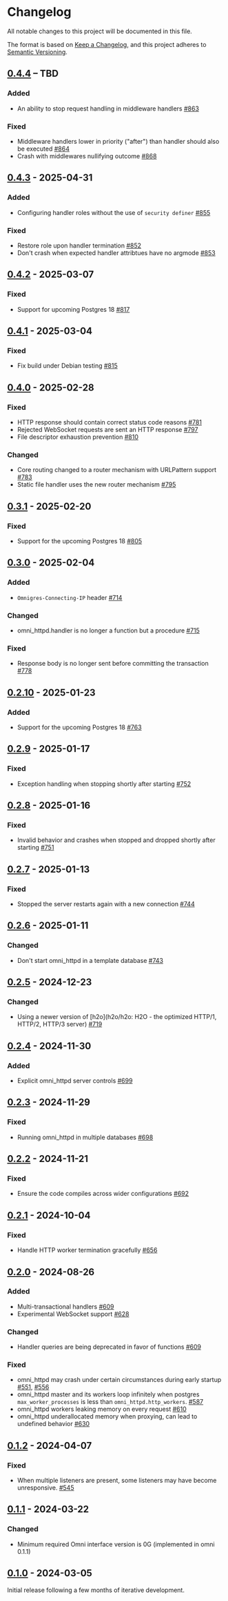 # Changelog

All notable changes to this project will be documented in this file.

The format is based on [Keep a Changelog](https://keepachangelog.com/en/1.0.0/), and this project adheres
to [Semantic Versioning](https://semver.org/spec/v2.0.0.html).

## [0.4.4] – TBD

### Added

* An ability to stop request handling in middleware handlers [#863](https://github.com/omnigres/omnigres/pull/863)

### Fixed

* Middleware handlers lower in priority ("after") than handler should also be
  executed [#864](https://github.com/omnigres/omnigres/pull/864)
* Crash with middlewares nullifying outcome [#868](https://github.com/omnigres/omnigres/pull/868)

## [0.4.3] - 2025-04-31

### Added

* Configuring handler roles without the use of `security definer` [#855](https://github.com/omnigres/omnigres/pull/855)

### Fixed

* Restore role upon handler termination [#852](https://github.com/omnigres/omnigres/pull/852)
* Don't crash when expected handler attribtues have no argmode [#853](https://github.com/omnigres/omnigres/pull/853)

## [0.4.2] - 2025-03-07

### Fixed

* Support for upcoming Postgres 18 [#817](https://github.com/omnigres/omnigres/pull/817)

## [0.4.1] - 2025-03-04

### Fixed

* Fix build under Debian testing [#815](https://github.com/omnigres/omnigres/pull/815)

## [0.4.0] - 2025-02-28

### Fixed

* HTTP response should contain correct status code reasons [#781](https://github.com/omnigres/omnigres/pull/781)
* Rejected WebSocket requests are sent an HTTP response [#797](https://github.com/omnigres/omnigres/pull/797)
* File descriptor exhaustion prevention [#810](https://github.com/omnigres/omnigres/pull/810)

### Changed

* Core routing changed to a router mechanism with URLPattern support [#783](https://github.com/omnigres/omnigres/pull/783)
* Static file handler uses the new router mechanism [#795](https://github.com/omnigres/omnigres/pull/795)

## [0.3.1] - 2025-02-20

### Fixed

* Support for the upcoming Postgres 18 [#805](https://github.com/omnigres/omnigres/pull/805)

## [0.3.0] - 2025-02-04

### Added

* `Omnigres-Connecting-IP` header [#714](https://github.com/omnigres/omnigres/pull/714)

### Changed

* omni_httpd.handler is no longer a function but a procedure [#715](https://github.com/omnigres/omnigres/pull/715)

### Fixed

* Response body is no longer sent before committing the transaction [#778](https://github.com/omnigres/omnigres/pull/778)

## [0.2.10] - 2025-01-23

### Added

* Support for the upcoming Postgres 18 [#763](https://github.com/omnigres/omnigres/pull/763)

## [0.2.9] - 2025-01-17

### Fixed

* Exception handling when stopping shortly after starting [#752](https://github.com/omnigres/omnigres/pull/752)

## [0.2.8] - 2025-01-16

### Fixed

* Invalid behavior and crashes when stopped and dropped shortly after starting [#751](https://github.com/omnigres/omnigres/pull/751)

## [0.2.7] - 2025-01-13

### Fixed

* Stopped the server restarts again with a new connection [#744](https://github.com/omnigres/omnigres/pull/744)

## [0.2.6] - 2025-01-11

### Changed

* Don't start omni_httpd in a template database [#743](https://github.com/omnigres/omnigres/pull/743)

## [0.2.5] - 2024-12-23

### Changed

* Using a newer version of [h2o](h2o/h2o: H2O - the optimized HTTP/1, HTTP/2, HTTP/3
  server) [#719](https://github.com/omnigres/omnigres/pull/719)

## [0.2.4] - 2024-11-30

### Added

* Explicit omni_httpd server controls [#699](https://github.com/omnigres/omnigres/pull/699)

## [0.2.3] - 2024-11-29

### Fixed

* Running omni_httpd in multiple databases [#698](https://github.com/omnigres/omnigres/pull/698)

## [0.2.2] - 2024-11-21

### Fixed

* Ensure the code compiles across wider configurations [#692](https://github.com/omnigres/omnigres/pull/692)

## [0.2.1] - 2024-10-04

### Fixed

* Handle HTTP worker termination gracefully [#656](https://github.com/omnigres/omnigres/pull/656)

## [0.2.0] - 2024-08-26

### Added

* Multi-transactional handlers [#609](https://github.com/omnigres/omnigres/pull/556)
* Experimental WebSocket support [#628](https://github.com/omnigres/omnigres/pull/628)

### Changed

* Handler queries are being deprecated in favor of functions [#609](https://github.com/omnigres/omnigres/pull/556)

### Fixed

* omni_httpd may crash under certain circumstances during early
  startup [#551](https://github.com/omnigres/omnigres/pull/551), [#556](https://github.com/omnigres/omnigres/pull/556)
* omni_httpd master and its workers loop infinitely when postgres `max_worker_processes` is less than `omni_httpd.http_workers`.
  [#587](https://github.com/omnigres/omnigres/pull/587)
* omni_httpd workers leaking memory on every request [#610](https://github.com/omnigres/omnigres/pull/610)
* omni_httpd underallocated memory when proxying, can lead to undefined
  behavior [#630](https://github.com/omnigres/omnigres/pull/630)

## [0.1.2] - 2024-04-07

### Fixed

* When multiple listeners are present, some listeners may have become
  unresponsive. [#545](https://github.com/omnigres/omnigres/pull/545)

## [0.1.1] - 2024-03-22

### Changed

* Minimum required Omni interface version is 0G (implemented in omni 0.1.1)

## [0.1.0] - 2024-03-05

Initial release following a few months of iterative development.

[Unreleased]: https://github.com/omnigres/omnigres/commits/next/omni_httpd

[0.1.0]: [https://github.com/omnigres/omnigres/pull/511]

[0.1.1]: [https://github.com/omnigres/omnigres/pull/522]

[0.1.2]: [https://github.com/omnigres/omnigres/pull/544]

[0.2.0]: [https://github.com/omnigres/omnigres/pull/550]

[0.2.1]: [https://github.com/omnigres/omnigres/pull/657]

[0.2.2]: [https://github.com/omnigres/omnigres/pull/692]

[0.2.3]: [https://github.com/omnigres/omnigres/pull/698]

[0.2.4]: [https://github.com/omnigres/omnigres/pull/699]

[0.2.5]: [https://github.com/omnigres/omnigres/pull/719]

[0.2.6]: [https://github.com/omnigres/omnigres/pull/743]

[0.2.7]: [https://github.com/omnigres/omnigres/pull/744]

[0.2.8]: [https://github.com/omnigres/omnigres/pull/751]

[0.2.9]: [https://github.com/omnigres/omnigres/pull/752]

[0.2.10]: [https://github.com/omnigres/omnigres/pull/763]

[0.3.0]: [https://github.com/omnigres/omnigres/pull/713]

[0.3.1]: [https://github.com/omnigres/omnigres/pull/805]

[0.4.0]: [https://github.com/omnigres/omnigres/pull/780]

[0.4.1]: [https://github.com/omnigres/omnigres/pull/815]

[0.4.2]: [https://github.com/omnigres/omnigres/pull/817]

[0.4.3]: [https://github.com/omnigres/omnigres/pull/851]

[0.4.4]: [https://github.com/omnigres/omnigres/pull/862]
